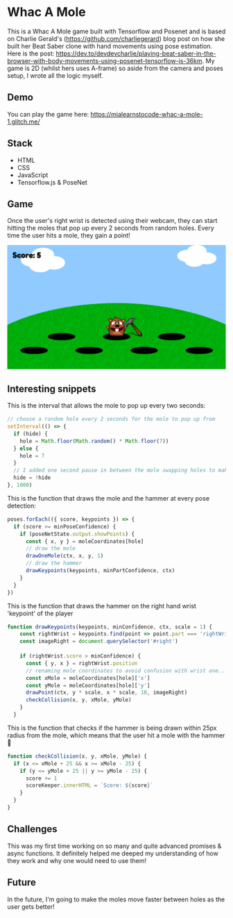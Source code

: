 # Whac A Mole 

This is a Whac A Mole game built with Tensorflow and Posenet and is based on Charlie Gerald's (https://github.com/charliegerard) blog post on how she built her Beat Saber clone with hand movements using pose estimation. Here is the post:  https://dev.to/devdevcharlie/playing-beat-saber-in-the-browser-with-body-movements-using-posenet-tensorflow-js-36km.
My game is 2D (whilst hers uses A-frame) so aside from the camera and poses setup, I wrote all the logic myself. 

## Demo

You can play the game here: https://mialearnstocode-whac-a-mole-1.glitch.me/

## Stack

- HTML
- CSS
- JavaScript
- Tensorflow.js & PoseNet

## Game

Once the user's right wrist is detected using their webcam, they can start hitting the moles that pop up every 2 seconds from random holes. Every time the user hits a mole, they gain a point!

<img src="assets/visual.png">


## Interesting snippets

This is the interval that allows the mole to pop up every two seconds:

```javascript
// choose a random hole every 2 seconds for the mole to pop up from
setInterval(() => {
  if (hide) {
    hole = Math.floor(Math.random() * Math.floor(7))
  } else {
    hole = 7
  }
  // I added one second pause in between the mole swapping holes to make the game more 'realistic'
  hide = !hide
}, 1000) 
```

This is the function that draws the mole and the hammer at every pose detection:

```javascript
poses.forEach(({ score, keypoints }) => {
  if (score >= minPoseConfidence) {
    if (poseNetState.output.showPoints) {
      const { x, y } = moleCoordinates[hole]
      // draw the mole
      drawOneMole(ctx, x, y, 1)
      // draw the hammer
      drawKeypoints(keypoints, minPartConfidence, ctx)
    }
  }
})
```

This is the function that draws the hammer on the right hand wrist 'keypoint' of the player

```javascript
function drawKeypoints(keypoints, minConfidence, ctx, scale = 1) {
    const rightWrist = keypoints.find(point => point.part === 'rightWrist')
    const imageRight = document.querySelector('#right')
    
    if (rightWrist.score > minConfidence) {
      const { y, x } = rightWrist.position
      // renaming mole coordinates to avoid confusion with wrist one..
      const xMole = moleCoordinates[hole]['x']
      const yMole = moleCoordinates[hole]['y']
      drawPoint(ctx, y * scale, x * scale, 10, imageRight)
      checkCollision(x, y, xMole, yMole)
    }
  }
```

This is the function that checks if the hammer is being drawn within 25px radius from the mole, which means that the user hit a mole with the hammer 🔨

```javascript
function checkCollision(x, y, xMole, yMole) {
  if (x <= xMole + 25 && x >= xMole - 25) {
    if (y <= yMole + 25 || y >= yMole - 25) {
      score += 1
      scoreKeeper.innerHTML = `Score: ${score}`
    }
  }
}
```

## Challenges

This was my first time working on so many and quite advanced promises & async functions. It definitely helped me deeped my understanding of how they work and why one would need to use them!

## Future

In the future, I'm going to make the moles move faster between holes as the user gets better!





